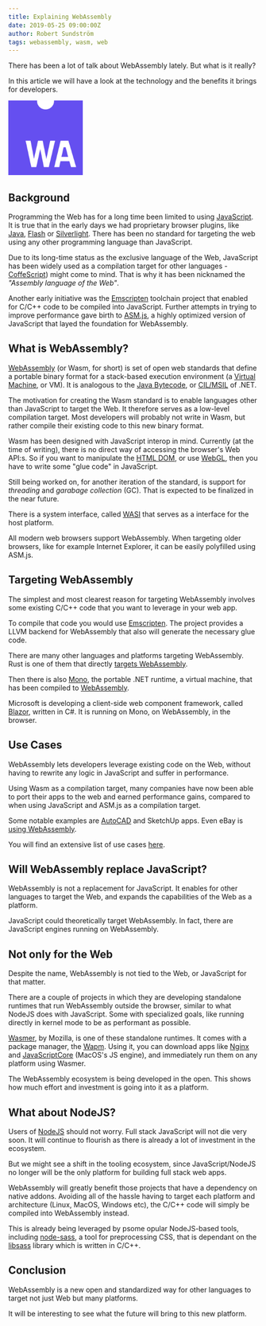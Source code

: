 ```yaml
---
title: Explaining WebAssembly
date: 2019-05-25 09:00:00Z
author: Robert Sundström
tags: webassembly, wasm, web
---
```


There has been a lot of talk about WebAssembly lately. But what is it really?

In this article we will have a look at the technology and the benefits it brings for developers.

<img src="https://github.com/robertsundstrom/blog/blob/master/assets/wasm_logo.png?raw=true" alt="WebAssembly Logo" width="150"/>

## Background

Programming the Web has for a long time been limited to using [JavaScript](https://en.wikipedia.org/wiki/JavaScript). It is true that in the early days we had proprietary browser plugins, like [Java](https://en.wikipedia.org/wiki/Java_(programming_language)), [Flash](https://en.wikipedia.org/wiki/Adobe_Flash) or [Silverlight](https://en.wikipedia.org/wiki/Microsoft_Silverlight). There has been no standard for targeting the web using any other programming language than JavaScript.

Due to its long-time status as the exclusive language of the Web, JavaScript has been widely used as a compilation target for other languages - [CoffeScript](https://en.wikipedia.org/wiki/CoffeeScript)) might come to mind. That is why it has been nicknamed the *"Assembly language of the Web"*.

Another early initiative was the [Emscripten](https://en.wikipedia.org/wiki/Emscripten) toolchain project that enabled for C/C++ code to be compiled into JavaScript. Further attempts in trying to improve  performance gave birth to [ASM.js](https://en.wikipedia.org/wiki/Asm.js), a highly optimized version of JavaScript that layed the foundation for WebAssembly.

## What is WebAssembly?

[WebAssembly](https://en.wikipedia.org/wiki/WebAssembly) (or Wasm, for short) is set of open web standards that define a portable binary format for a stack-based execution environment (a [Virtual Machine](https://en.wikipedia.org/wiki/Virtual_Machine), or VM). It is analogous to the [Java Bytecode](https://en.wikipedia.org/wiki/Java_Bytecode), or [CIL/MSIL](https://en.wikipedia.org/wiki/Common_Intermediate_Language) of .NET.

The motivation for creating the Wasm standard is to enable languages other than JavaScript to target the Web. It therefore serves as a low-level compilation target. Most developers will probably not write in Wasm, but rather compile their existing code to this new binary format.

Wasm has been designed with JavaScript interop in mind. Currently (at the time of writing), there is no direct way of accessing the browser's Web API:s. So if you want to manipulate the [HTML DOM](https://en.wikipedia.org/wiki/Document_Object_Model), or use [WebGL](https://en.wikipedia.org/wiki/WebGL), then you have to write some "glue code" in JavaScript.

Still being worked on, for another iteration of the standard, is support for *threading* and *garabage collection* (GC). That is expected to be finalized in the near future.

There is a system interface, called [WASI](https://wasi.dev/) that serves as a interface for the host platform.

All modern web browsers support WebAssembly. When targeting older browsers, like for example Internet Explorer, it can be easily polyfilled using ASM.js.

## Targeting WebAssembly

The simplest and most clearest reason for targeting WebAssembly involves some existing C/C++ code that you want to leverage in your web app.

To compile that code you would use [Emscripten](https://emscripten.org/). The project provides a LLVM backend for WebAssembly that also will generate the necessary glue code.

There are many other languages and platforms targeting WebAssembly. Rust is one of them that directly [targets WebAssembly](https://rustwasm.github.io/).

Then there is also [Mono](https://www.mono-project.com/), the portable .NET runtime, a virtual machine, that has been compiled to [WebAssembly](https://www.mono-project.com/news/2017/08/09/hello-webassembly/). 

Microsoft is developing a client-side web component framework, called [Blazor](http://www.blazor.net/), written in C#. It is running on Mono, on WebAssembly, in the browser.

## Use Cases

WebAssembly lets developers leverage existing code on the Web, without having to rewrite any logic in JavaScript and suffer in performance.

Using Wasm as a compilation target, many companies have now been able to port their apps to the web and earned performance gains, compared to when using JavaScript and ASM.js as a compilation target.

Some notable examples are [AutoCAD](https://www.infoq.com/presentations/autocad-webassembly) and SketchUp apps. Even eBay is [using WebAssembly](https://www.ebayinc.com/stories/blogs/tech/webassembly-at-ebay-a-real-world-use-case/).

You will find an extensive list of use cases [here](https://webassembly.org/docs/use-cases/).


## Will WebAssembly replace JavaScript?

WebAssembly is not a replacement for JavaScript. It enables for other languages to target the Web, and expands the capabilities of the Web as a platform.

JavaScript could theoretically target WebAssembly. In fact, there are JavaScript engines running on WebAssembly.

## Not only for the Web

Despite the name, WebAssembly is not tied to the Web, or JavaScript for that matter.

There are a couple of projects in which they are developing standalone runtimes that run WebAssembly outside the browser, similar to what NodeJS does with JavaScript. Some with specialized goals, like running directly in kernel mode to be as performant as possible.

[Wasmer](https://wasmer.io/), by Mozilla, is one of these standalone runtimes. It comes with a package manager, the [Wapm](https://wapm.io/). Using it, you can download apps like [Nginx](https://en.wikipedia.org/wiki/Nginx) and [JavaScriptCore](https://en.wikipedia.org/wiki/WebKit#JavaScriptCore) (MacOS's JS engine), and immediately run them on any platform using Wasmer.

The WebAssembly ecosystem is being developed in the open. This shows how much effort and investment is going into it as a platform.

## What about NodeJS?

Users of [NodeJS](https://nodejs.org/) should not worry. Full stack JavaScript will not die very soon. It will continue to flourish as there is already a lot of investment in the ecosystem.

But we might see a shift in the tooling ecosystem, since JavaScript/NodeJS no longer will be the only platform for building full stack web apps.

WebAssembly will greatly benefit those projects that have a dependency on native addons. Avoiding all of the hassle having to target each platform and architecture (Linux, MacOS, Windows etc), the C/C++ code will simply be compiled into WebAssembly instead.

This is already being leveraged by psome opular NodeJS-based tools, including [node-sass](https://github.com/sass/node-sass), a tool for preprocessing CSS, that is dependant on the [libsass](https://sass-lang.com/libsass) library which is written in C/C++.

## Conclusion

WebAssembly is a new open and standardized way for other languages to target not just Web but many platforms.

It will be interesting to see what the future will bring to this new platform.